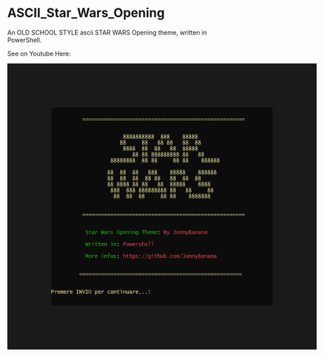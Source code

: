 # ASCII_Star_Wars_Opening
An OLD SCHOOL STYLE ascii STAR WARS Opening theme, written in PowerShell.



See on Youtube Here:
</BR>

<a href="https://www.youtube.com/watch?v=J93Rc_Bb8Fw&t=7s
" target="_blank"><img src="https://raw.githubusercontent.com/JonnyBanana/ASCII_Star_Wars_Opening/main/img/main.PNG" 
alt="BQOD" width="700" height="450" border="100" /></a> 
